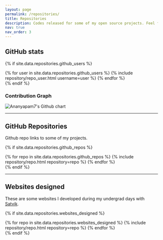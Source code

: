```yaml
---
layout: page
permalink: /repositories/
title: Repositories
description: Codes released for some of my open source projects. Feel free to check them out.
nav: true
nav_order: 3
---
```


## GitHub stats

{% if site.data.repositories.github_users %}
<div class="repositories d-flex flex-wrap flex-md-row flex-column justify-content-between align-items-center">
  {% for user in site.data.repositories.github_users %}
    {% include repository/repo_user.html username=user %}
  {% endfor %}
</div>
{% endif %}

### Contribution Graph

<img src="http://ghchart.rshah.org/Ananyapam7" alt="Ananyapam7's Github chart" />

---

## GitHub Repositories

Github repo links to some of my projects.

{% if site.data.repositories.github_repos %}
<div class="repositories d-flex flex-wrap flex-md-row flex-column justify-content-between align-items-center">
  {% for repo in site.data.repositories.github_repos %}
    {% include repository/repo.html repository=repo %}
  {% endfor %}
</div>
{% endif %}

---

## Websites designed

These are some websites I developed during my undergrad days with [Satvik](https://sahasatvik.github.io/).

{% if site.data.repositories.websites_designed %}
<div class="repositories d-flex flex-wrap flex-md-row flex-column justify-content-between align-items-center">
  {% for repo in site.data.repositories.websites_designed %}
    {% include repository/repo.html repository=repo %}
  {% endfor %}
</div>
{% endif %}